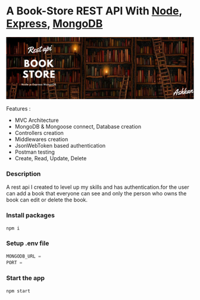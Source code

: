 # A Book-Store REST API With [Node](https://nodejs.org/), [Express](https://expressjs.com/), [MongoDB](https://www.mongodb.com/)

<img src="images/Book-Store.png" max-width="100%"/>

Features :

* MVC Architecture
* MongoDB & Mongoose connect, Database creation
* Controllers creation
* Middlewares creation
* JsonWebToken  based authentication
* Postman testing
* Create, Read, Update, Delete

### Description

A rest api I created to level up my skills and has authentication.for the user can add a book that everyone can see and only the person who owns the book can edit or delete the book.

### Install packages
```
npm i
```

### Setup .env file
``` javascript
MONGODB_URL = 
PORT = 
```

### Start the app
```
npm start
```
